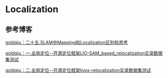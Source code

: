# Localization

## 参考博客

[goldqiu：二十五.SLAM中Mapping和Localization区别和思考](https://zhuanlan.zhihu.com/p/494959811)

[goldqiu：一.全局定位--开源定位框架LIO-SAM_based_relocalization实录数据集测试](https://zhuanlan.zhihu.com/p/494961228)

[goldqiu：二.全局定位--开源定位框架livox-relocalization实录数据集测试](https://zhuanlan.zhihu.com/p/496006244)

#### 